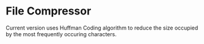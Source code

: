 # File Compressor

Current version uses Huffman Coding algorithm to reduce the size occupied by the most frequently occuring characters. 
